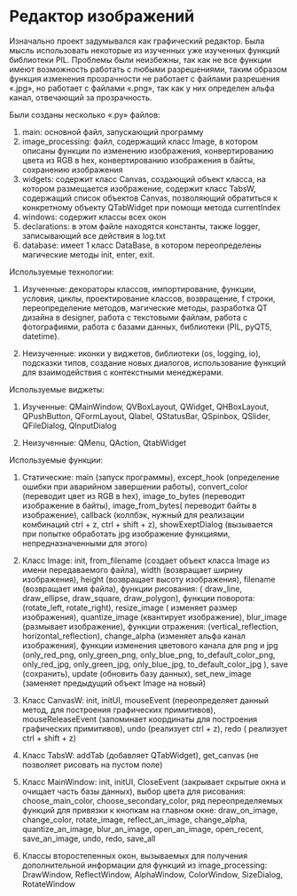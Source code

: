 ﻿Редактор изображений
======================
Изначально проект задумывался как графический редактор. Была мысль использовать некоторые из изученных уже изученных
функций библиотеки PIL. Проблемы были неизбежны, так как не все функции имеют возможность работать с любыми
разрешениями, таким образом функция изменения прозрачности не работает с файлами разрешения «.jpg», но работает с
файлами «.png», так как у них определен альфа канал, отвечающий за прозрачность.

Были созданы несколько «.py» файлов:

1. main: основной файл, запускающий программу
2. image_processing: файл, содержащий класс Image, в котором описаны функции по изменению изображения, конвертированию
   цвета из RGB в hex, конвертированию изображения в байты, сохранению изображения
3. widgets: содержит класс Canvas, создающий объект класса, на котором размещается изображение, содержит класс TabsW,
   содержащий список объектов Canvas, позволяющий обратиться к конкретному объекту QTabWidget при помощи метода
   currentIndex
4. windows: содержит классы всех окон
5. declarations: в этом файле находятся константы, также logger, записывающий все действия в log.txt
6. database: имеет 1 класс DataBase, в котором переопределены магические методы init, enter, exit.

Используемые технологии:

1. Изученные: декораторы классов, импортирование, функции, условия, циклы, проектирование классов, возвращение, f
   строки, переопределение методов, магические методы, разработка QT дизайна в designer, работа с текстовыми файлам,
   работа с фотографиями, работа с базами данных, библиотеки (PIL, pyQT5, datetime).

2. Неизученные: иконки у виджетов, библиотеки (os, logging, io), подсказки типов, создание новых диалогов, использование
   функций для взаимодействия с контекстными менеджерами.

Используемые виджеты:

1. Изученные: QMainWindow, QVBoxLayout, QWidget, QHBoxLayout, QPushButton, QFormLayout, Qlabel, QStatusBar, QSpinbox,
   QSlider, QFileDialog, QInputDialog

2. Неизученные: QMenu, QAction, QtabWidget

Используемые функции:

1. Статические: main (запуск программы), except_hook (определение ошибки при аварийном завершении работы),
   convert_color (переводит цвет из RGB в hex), image_to_bytes (переводит изображение в байты), image_from_bytes(
   переводит байты в изображение), callback (коллбэк, нужный для реализации комбинаций ctrl + z, ctrl + shift + z),
   showExeptDialog (вызывается при попытке обработать jpg изображение функциями, непредназначенными для этого)

2. Класс Image: init, from_filename (создает объект класса Image из имени передаваемого файла), width (возвращает
   ширину изображения), height (возвращает высоту изображения), filename (возвращает имя файла), функции рисования: (
   draw_line, draw_ellipse, draw_square, draw_polygon), функции поворота: (rotate_left, rotate_right), resize_image (
   изменяет размер изображения), quantize_image (квантирует изображение), blur_image (размывает изображение), функции
   отражения: (vertical_reflection, horizontal_reflection), change_alpha (изменяет альфа канал изображения), функции
   изменения цветового канала для png и jpg (only_red_png, only_green_png, only_blue_png, to_default_color_png,
   only_red_jpg, only_green_jpg, only_blue_jpg, to_default_color_jpg ), save (сохранить), update (обновить базу данных),
   set_new_image (заменяет предыдущий объект Image на новый)

3. Класс CanvasW: init, initUI, mouseEvent (переопределяет данный метод, для построения графических примитивов),
   mouseReleaseEvent (запоминает координаты для построения графических примитивов), undo (реализует ctrl + z), redo (
   реализует ctrl + shift + z)

4. Класс TabsW: addTab (добавляет QTabWidget), get_canvas (не позволяет рисовать на пустом поле)

5. Класс MainWindow: init, initUI, CloseEvent (закрывает скрытые окна и очищает часть базы данных), выбор цвета для
   рисования: choose_main_color, choose_secondary_color, ряд переопределяемых функций для привязки к кнопкам на главном
   окне: draw_on_image, change_color, rotate_image, reflect_an_image, change_alpha, quantize_an_image, blur_an_image,
   open_an_image, open_recent, save_an_image, undo, redo, save_all

6. Классы второстепенных окон, вызываемых для получения дополнительной информации для функций из image_processing:
   DrawWindow, ReflectWindow, AlphaWindow, ColorWindow, SizeDialog, RotateWindow

